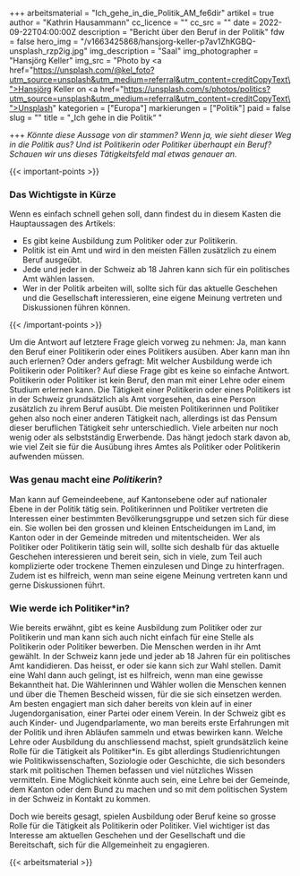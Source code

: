 +++
arbeitsmaterial = "Ich_gehe_in_die_Politik_AM_fe6dir"
artikel = true
author = "Kathrin Hausammann"
cc_licence = ""
cc_src = ""
date = 2022-09-22T04:00:00Z
description = "Bericht über den Beruf in der Politik"
fdw = false
hero_img = "/v1663425868/hansjorg-keller-p7av1ZhKGBQ-unsplash_rzp2ig.jpg"
img_description = "Saal"
img_photographer = "Hansjörg Keller"
img_src = "Photo by <a href=\"https://unsplash.com/@kel_foto?utm_source=unsplash&utm_medium=referral&utm_content=creditCopyText\">Hansjörg Keller</a> on <a href=\"https://unsplash.com/s/photos/politics?utm_source=unsplash&utm_medium=referral&utm_content=creditCopyText\">Unsplash</a>"
kategorien = ["Europa"]
markierungen = ["Politik"]
paid = false
slug = ""
title = "„Ich gehe in die Politik“ "

+++
_Könnte diese Aussage von dir stammen? Wenn ja, wie sieht dieser Weg in die Politik aus? Und ist Politikerin oder Politiker überhaupt ein Beruf? Schauen wir uns dieses Tätigkeitsfeld mal etwas genauer an._

{{< important-points >}} <h3>Das Wichtigste in Kürze</h3>

<p>Wenn es einfach schnell gehen soll, dann findest du in diesem Kasten die Hauptaussagen des Artikels:</p>

<ul>

<li>Es gibt keine Ausbildung zum Politiker oder zur Politikerin.</li>

<li>Politik ist ein Amt und wird in den meisten Fällen zusätzlich zu einem Beruf ausgeübt.</li>

<li>Jede und jeder in der Schweiz ab 18 Jahren kann sich für ein politisches Amt wählen lassen.</li>

<li>Wer in der Politik arbeiten will, sollte sich für das aktuelle Geschehen und die Gesellschaft interessieren, eine eigene Meinung vertreten und Diskussionen führen können.</li>

</ul> {{< /important-points >}}

Um die Antwort auf letztere Frage gleich vorweg zu nehmen: Ja, man kann den Beruf einer Politikerin oder eines Politikers ausüben. Aber kann man ihn auch erlernen? Oder anders gefragt: Mit welcher Ausbildung werde ich Politikerin oder Politiker? Auf diese Frage gibt es keine so einfache Antwort. Politikerin oder Politiker ist kein Beruf, den man mit einer Lehre oder einem Studium erlernen kann. Die Tätigkeit einer Politikerin oder eines Politikers ist in der Schweiz grundsätzlich als Amt vorgesehen, das eine Person zusätzlich zu ihrem Beruf ausübt. Die meisten Politikerinnen und Politiker gehen also noch einer anderen Tätigkeit nach, allerdings ist das Pensum dieser beruflichen Tätigkeit sehr unterschiedlich. Viele arbeiten nur noch wenig oder als selbstständig Erwerbende. Das hängt jedoch stark davon ab, wie viel Zeit sie für die Ausübung ihres Amtes als Politiker oder Politikerin aufwenden müssen.

### Was genau macht ein*e Politiker*in?

Man kann auf Gemeindeebene, auf Kantonsebene oder auf nationaler Ebene in der Politik tätig sein. Politikerinnen und Politiker vertreten die Interessen einer bestimmten Bevölkerungsgruppe und setzen sich für diese ein. Sie wollen bei den grossen und kleinen Entscheidungen im Land, im Kanton oder in der Gemeinde mitreden und mitentscheiden. Wer als Politiker oder Politikerin tätig sein will, sollte sich deshalb für das aktuelle Geschehen interessieren und bereit sein, sich in viele, zum Teil auch komplizierte oder trockene Themen einzulesen und Dinge zu hinterfragen. Zudem ist es hilfreich, wenn man seine eigene Meinung vertreten kann und gerne Diskussionen führt.

### Wie werde ich Politiker*in?

Wie bereits erwähnt, gibt es keine Ausbildung zum Politiker oder zur Politikerin und man kann sich auch nicht einfach für eine Stelle als Politikerin oder Politiker bewerben. Die Menschen werden in ihr Amt gewählt. In der Schweiz kann jede und jeder ab 18 Jahren für ein politisches Amt kandidieren. Das heisst, er oder sie kann sich zur Wahl stellen. Damit eine Wahl dann auch gelingt, ist es hilfreich, wenn man eine gewisse Bekanntheit hat. Die Wählerinnen und Wähler wollen die Menschen kennen und über die Themen Bescheid wissen, für die sie sich einsetzen werden. Am besten engagiert man sich daher bereits von klein auf in einer Jugendorganisation, einer Partei oder einem Verein. In der Schweiz gibt es auch Kinder- und Jugendparlamente, wo man bereits erste Erfahrungen mit der Politik und ihren Abläufen sammeln und etwas bewirken kann. Welche Lehre oder Ausbildung du anschliessend machst, spielt grundsätzlich keine Rolle für die Tätigkeit als Politiker*in. Es gibt allerdings Studienrichtungen wie Politikwissenschaften, Soziologie oder Geschichte, die sich besonders stark mit politischen Themen befassen und viel nützliches Wissen vermitteln. Eine Möglichkeit könnte auch sein, eine Lehre bei der Gemeinde, dem Kanton oder dem Bund zu machen und so mit dem politischen System in der Schweiz in Kontakt zu kommen.

Doch wie bereits gesagt, spielen Ausbildung oder Beruf keine so grosse Rolle für die Tätigkeit als Politikerin oder Politiker. Viel wichtiger ist das Interesse am aktuellen Geschehen und der Gesellschaft und die Bereitschaft, sich für die Allgemeinheit zu engagieren.



 {{< arbeitsmaterial >}} 
